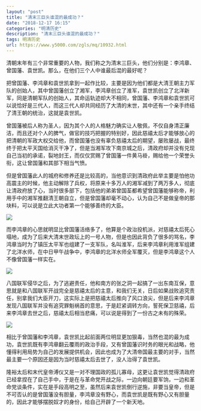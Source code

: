 ```yaml
---
layout: "post"
title: "清末三巨头谁混的最成功？"
date: "2018-12-17 16:15"
categories: "明清历史"
description: "清末三巨头谁混的最成功？"
tags: 明清历史
url: https://www.y5000.com/zgls/mq/10932.html
---
```






清朝末年有三个非常重要的人物，我们称之为清末三巨头，他们分别是：李鸿章、曾国藩、袁世凯。那么，在他们三个人中谁最后混的最好呢？

把曾国藩、李鸿章和袁世凯拿到一起作比较，主要是因为他们都是大清王朝主力军队的创始人，其中曾国藩创立了湘军，李鸿章创立了淮军，袁世凯创立了北洋新军，同是清朝军队的创始人，其命运轨迹却大不相同，曾国藩、李鸿章和袁世凯可以说恰好是三代人，而这三代人却共同经历了大清的末世，其中还有一个亲手终结了清王朝的统治，这就是袁世凯。

曾国藩被后人称为圣人，因为其个人的人格魅力确实让人敬佩，不仅自身清正廉洁，而且还对个人的脾气，做官的技巧把握的特别好，因此慈禧太后才能够放心的把清朝的军政大权交给他，而曾国藩也没有辜负慈禧太后的期望，屡败屡战，最终终于把太平天国给消灭干净了，但是当湘军攻下南京城之后，清政府却并没有兑现自己当初的承诺，裂地封王，而仅仅赏赐了曾国藩一件黄马褂，赐给他一个荣誉头衔，这让曾国藩和其部下相当气愤。

但是曾国藩此人的城府和修养还是比较高的，当他意识到清政府此举主要是怕他功高震主的时候，他主动解除了兵权，将原来十多万人的湘军减到了两万多人，彻底让清政府放了心，当时很多部下，包括他的弟弟曾国荃都希望曾国藩能够称帝，利用手中的湘军推翻清王朝自立，但是曾国藩却毫不动心，认为自己不是做皇帝的那块料，可以说是立此大功者第一个能够善终的大臣。

![](https://img.y5000.com/uploads/allimg/170116/160315L42-0.jpg)

而李鸿章的心思就明显比曾国藩活络多了，他算是个政治投机派，对慈禧太后死心塌地，成为了后来大清末世政坛上的一号人物，但是也因此背负了很多的骂名，李鸿章当时为了镇压太平军也组建了一支军队，名叫淮军，后来李鸿章利用淮军组建了北洋水师，在中日甲午战争中，李鸿章的北洋水师全军覆灭，但是李鸿章这个人不像曾国藩一样实在。

![](https://img.y5000.com/uploads/allimg/170116/1603155509-1.jpg)

八国联军侵华之后，为了逃避责任，他和南方的张之洞一起搞了一出东南互保，意思就是和八国联军开战完全是慈禧太后的主意，和我们无关，日后如果战败追究责任，别拿我们大臣开刀，这实际上是把慈禧太后推向了风口浪尖，但是后来李鸿章发现八国联军并没有追究罪魁祸首的意思，于是赶紧调转方向，誓死保卫慈禧，后来李鸿章去世之后，慈禧太后相当悲痛，可以说是得到了一份古之未有的殊荣。

![](https://img.y5000.com/uploads/allimg/170116/1603155626-2.jpg)

相比于曾国藩和李鸿章，袁世凯比起前面两位明显更加狠毒，当然也混的最为成功，袁世凯既有李鸿章翻云覆雨的政治手段，又有曾国藩识时务的眼光和战略，他懂得利用局势为自己的发展提供机会，因此也成为了大清帝国最主要的对手，当然最主要一个原因还是因为当时慈禧太后去世了，没人治得了袁世凯。

隆裕太后和末代皇帝溥仪又是一对不理国政的孤儿寡母，这更让袁世凯觉得清政府已经拿捏在了自己手中，于是在与革命党开战之际，一边向朝廷要军饷，一边和革命党谈条件，实在是手段高明之至，虽然后来袁世凯倒行逆施，非要当皇帝，但是不可否认的是曾国藩没有胆量，李鸿章没有野心，而袁世凯是既有野心又有胆量的，因此才能够摆脱奴才的身份，给自己开辟了一个新天地。
